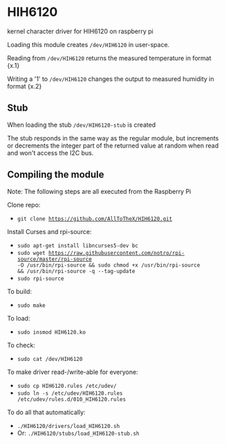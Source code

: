# HIH6120
kernel character driver for HIH6120 on raspberry pi

Loading this module creates <code>/dev/HIH6120</code> in user-space.

Reading from <code>/dev/HIH6120</code> returns the measured temperature in format {x.1}

Writing a '1' to <code>/dev/HIH6120</code> changes the output to measured humidity in format {x.2}

## Stub
When loading the stub <code>/dev/HIH6120-stub</code> is created

The stub responds in the same way as the regular module, but increments or decrements the integer part of the returned value at random when read and won't access the I2C bus.

## Compiling the module
Note: The following steps are all executed from the Raspberry Pi

Clone repo:
* <code>git clone https://github.com/AllToTheX/HIH6120.git</code>

Install Curses and rpi-source:

* <code>sudo apt-get install libncurses5-dev bc</code>
* <code>sudo wget https://raw.githubusercontent.com/notro/rpi-source/master/rpi-source -O /usr/bin/rpi-source && sudo chmod +x /usr/bin/rpi-source && /usr/bin/rpi-source -q --tag-update</code>
* <code>sudo rpi-source</code>

To build:
* <code>sudo make</code>

To load:
* <code>sudo insmod HIH6120.ko</code>

To check:
* <code>sudo cat /dev/HIH6120</code>

To make driver read-/write-able for everyone:
* <code>sudo cp HIH6120.rules /etc/udev/</code>
* <code>sudo ln -s /etc/udev/HIH6120.rules /etc/udev/rules.d/010_HIH6120.rules</code>

To do all that automatically:
* <code>./HIH6120/drivers/load_HIH6120.sh</code>
* Or: <code>./HIH6120/stubs/load_HIH6120-stub.sh</code>
